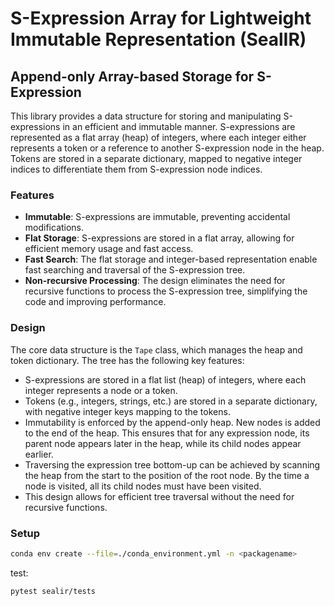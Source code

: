 # S-Expression Array for Lightweight Immutable Representation (SealIR)


## Append-only Array-based Storage for S-Expression

This library provides a data structure for storing and manipulating 
S-expressions in an efficient and immutable manner. S-expressions are 
represented as a flat array (heap) of integers, where each integer either 
represents a token or a reference to another S-expression node in the heap. 
Tokens are stored in a separate dictionary, mapped to negative integer indices 
to differentiate them from S-expression node indices.

### Features

- **Immutable**: S-expressions are immutable, preventing accidental 
  modifications.
- **Flat Storage**: S-expressions are stored in a flat array, allowing for 
  efficient memory usage and fast access.
- **Fast Search**: The flat storage and integer-based representation enable fast
  searching and traversal of the S-expression tree.
- **Non-recursive Processing**: The design eliminates the need for recursive 
  functions to process the S-expression tree, simplifying the code and improving 
  performance.

### Design

The core data structure is the `Tape` class, which manages the heap and token 
dictionary. The tree has the following key features:

- S-expressions are stored in a flat list (heap) of integers, where each 
  integer represents a node or a token.
- Tokens (e.g., integers, strings, etc.) are stored in a separate dictionary, 
  with negative integer keys mapping to the tokens.
- Immutability is enforced by the append-only heap. New nodes is added to the 
  end of the heap. This ensures that for any expression node, its parent node 
  appears later in the heap, while its child nodes appear earlier.
- Traversing the expression tree bottom-up can be achieved by scanning the 
  heap from the start to the position of the root node. By the time a node is 
  visited, all its child nodes must have been visited.
- This design allows for efficient tree traversal without the need for 
  recursive functions.


### Setup 


```bash
conda env create --file=./conda_environment.yml -n <packagename>
```

test:

```
pytest sealir/tests
```
